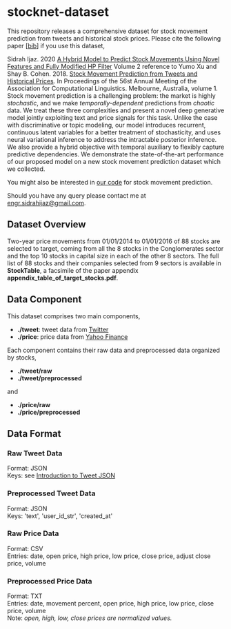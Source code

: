 # stocknet-dataset

This repository releases a comprehensive dataset for stock movement prediction from tweets and historical stock prices. Please cite the following paper [[bib](https://aclanthology.info/papers/P18-1183/p18-1183.bib)] if you use this dataset,  

Sidrah Ijaz. 2020 [A Hybrid Model to Predict Stock Movements Using Novel Features and Fully Modified HP Filter](https://github.com/Sidrah-Ijaz/stocknet-dataset/blob/master/IEEE_Access_STOCK_MARKET_New_Edit%20(2)%20(2).pdf) Volume 2 reference to Yumo Xu and Shay B. Cohen. 2018. [Stock Movement Prediction from Tweets and Historical Prices](http://aclweb.org/anthology/P18-1183). In Proceedings of the 56st Annual Meeting of the Association for Computational Linguistics. Melbourne, Australia, volume 1.
Stock movement prediction is a challenging problem: the market is highly *stochastic*, and we make *temporally-dependent* predictions from *chaotic* data. We treat these three complexities and present a novel deep generative model jointly exploiting text and price signals for this task. Unlike the case with discriminative or topic modeling, our model introduces recurrent, continuous latent variables for a better treatment of stochasticity, and uses neural variational inference to address the intractable posterior inference. We also provide a hybrid objective with  temporal auxiliary to flexibly capture predictive dependencies. We demonstrate the state-of-the-art performance of our proposed model on a new stock movement prediction dataset which we collected.

You might also be interested in [our code](https://github.com/yumoxu/stocknet-code) for stock movement prediction. 

Should you have any query please contact me at [engr.sidrahijaz@gmail.com](mailto:engr.sidrahijaz@gmail.com).

## Dataset Overview
Two-year price movements from 01/01/2014 to 01/01/2016 of 88 stocks are selected to target, coming from all the 8 stocks in the Conglomerates sector and the top 10 stocks in capital size in each of the other 8 sectors. The full list of 88 stocks and their companies selected from 9 sectors is available in **StockTable**, a facsimile of the paper appendix **appendix\_table\_of\_target\_stocks.pdf**.

## Data Component
This dataset comprises two main components,

* **./tweet**: tweet data from [Twitter](https://twitter.com/)
* **./price**: price data from [Yahoo Finance](http://nance.yahoo.com/) 

Each component contains their raw data and preprocessed data organized by stocks,  

* **./tweet/raw**
* **./tweet/preprocessed**

and  

* **./price/raw**  
* **./price/preprocessed**

## Data Format

### Raw Tweet Data
Format: JSON  
Keys: see [Introduction to Tweet JSON](https://developer.twitter.com/en/docs/tweets/data-dictionary/overview/intro-to-tweet-json
)

### Preprocessed Tweet Data
Format: JSON  
Keys: 'text', 'user\_id\_str', 'created\_at'

### Raw Price Data
Format: CSV  
Entries: date, open price, high price, low price, close price, adjust close price, volume  

### Preprocessed Price Data
Format: TXT  
Entries: date, movement percent, open price, high price, low price, close price, volume  
Note: *open, high, low, close prices are normalized values.*


